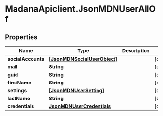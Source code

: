 # MadanaApiclient.JsonMDNUserAllOf

## Properties

Name | Type | Description | Notes
------------ | ------------- | ------------- | -------------
**socialAccounts** | [**[JsonMDNSocialUserObject]**](JsonMDNSocialUserObject.md) |  | [optional] 
**mail** | **String** |  | [optional] 
**guid** | **String** |  | [optional] 
**firstName** | **String** |  | [optional] 
**settings** | [**[JsonMDNUserSetting]**](JsonMDNUserSetting.md) |  | [optional] 
**lastName** | **String** |  | [optional] 
**credentials** | [**JsonMDNUserCredentials**](JsonMDNUserCredentials.md) |  | [optional] 


